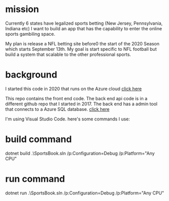 # mission
Currently 6 states have legalized sports betting (New Jersey, Pennsylvania, Indiana etc)  I want to build an app that has the capability to enter the online sports gambiling space.   

My plan is release a NFL betting site before0 the start of the 2020 Season which starts September 13th.  My goal is start specific to NFL football but build a system that scalable to the other professional sports.


# background
I started this code in 2020 that runs on the Azure cloud <a href="https://cullens-sportsbook.azurewebsites.net/">click here</a>

This repo contains the front end code.  The back end api code is in a different github repo that I started in 2017.   The back end has a admin tool that connects to a Azure SQL database.  <a href="https://entity-types-backend-admin.azurewebsites.net/"> click here</a>

I'm using Visual Studio Code.  here's some commands I use:

# build command
dotnet build .\\SportsBook.sln /p:Configuration=Debug /p:Platform="Any CPU"

# run command
dotnet run .\\SportsBook.sln /p:Configuration=Debug /p:Platform="Any CPU"
